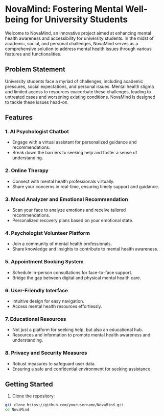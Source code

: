 # NovaMind: Fostering Mental Well-being for University Students

Welcome to NovaMind, an innovative project aimed at enhancing mental health awareness and accessibility for university students. In the midst of academic, social, and personal challenges, NovaMind serves as a comprehensive solution to address mental health issues through various features and functionalities.

## Problem Statement

University students face a myriad of challenges, including academic pressures, social expectations, and personal issues. Mental health stigma and limited access to resources exacerbate these challenges, leading to untreated cases and worsening existing conditions. NovaMind is designed to tackle these issues head-on.

## Features

### 1. AI Psychologist Chatbot
- Engage with a virtual assistant for personalized guidance and recommendations.
- Break down the barriers to seeking help and foster a sense of understanding.

### 2. Online Therapy
- Connect with mental health professionals virtually.
- Share your concerns in real-time, ensuring timely support and guidance.

### 3. Mood Analyzer and Emotional Recommendation
- Scan your face to analyze emotions and receive tailored recommendations.
- Personalized recovery plans based on your emotional state.

### 4. Psychologist Volunteer Platform
- Join a community of mental health professionals.
- Share knowledge and insights to contribute to mental health awareness.

### 5. Appointment Booking System
- Schedule in-person consultations for face-to-face support.
- Bridge the gap between digital and physical mental health care.

### 6. User-Friendly Interface
- Intuitive design for easy navigation.
- Access mental health resources effortlessly.

### 7. Educational Resources
- Not just a platform for seeking help, but also an educational hub.
- Resources and information to promote mental health awareness and understanding.

### 8. Privacy and Security Measures
- Robust measures to safeguard user data.
- Ensuring a safe and confidential environment for seeking assistance.

## Getting Started

1. Clone the repository:

```bash
git clone https://github.com/yourusername/NovaMind.git
cd NovaMind
